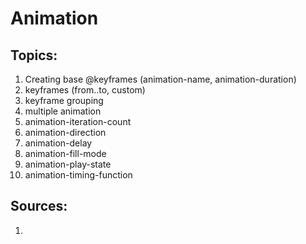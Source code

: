 # Animation

## Topics:

1. Creating base @keyframes (animation-name, animation-duration)
2. keyframes (from..to, custom)
3.  keyframe grouping
4. multiple animation
5. animation-iteration-count
6. animation-direction
7. animation-delay
8. animation-fill-mode
9. animation-play-state
10. animation-timing-function


## Sources:

1.
